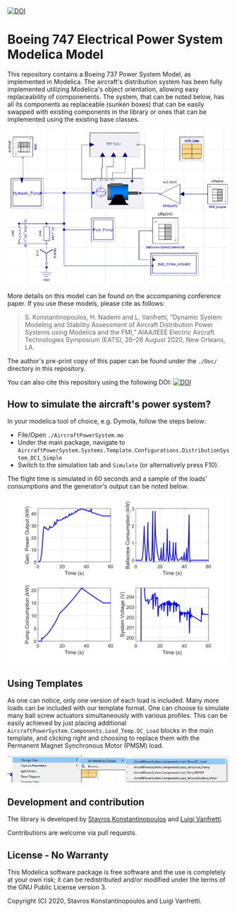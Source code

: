 [![DOI](https://zenodo.org/badge/250306310.svg)](https://zenodo.org/badge/latestdoi/250306310)

# Boeing 747 Electrical Power System Modelica Model
This repository contains a Boeing 737 Power System Model, as implemented in Modelica. The aircraft's distribution system has been fully implemented utilizing Modelica's object orientation, allowing easy replaceability of componenents. The system, that can be noted below, has all its components as replaceable (sunken boxes) that can be easily swapped with existing components in the library or ones that can be implemented using the existing base classes.

![alt text](https://github.com/ALSETLab/Boeing737_PowerSystem_in_Modelica/blob/master/Flight_Simulation_Example/system.jpg)

More details on this model can be found on the accompaning conference paper. If you use these models, please cite as follows:
> S. Konstantinopoulos, H. Nademi and L. Vanfretti, “Dynamic System Modeling and Stability Assessment of Aircraft Distribution Power Systems using Modelica and the FMI,” AIAA/IEEE Electric Aircraft Technologies Symposium (EATS), 26–28 August 2020, New Orleans, LA.

The author's pre-print copy of this paper can be found under the `./Doc/` directory in this repository.

You can also cite this repository using the following DOI: [![DOI](https://zenodo.org/badge/250306310.svg)](https://zenodo.org/badge/latestdoi/250306310)


## How to simulate the aircraft's power system?
In your modelica tool of choice, e.g. Dymola, follow the steps below:

- File/Open `./AircraftPowerSystem.mo`
- Under the main package, navigate to `AircraftPowerSystem.Systems.Template.Configurations.DistributionSystem_DC1_Simple`
- Switch to the simulation tab and `Simulate` (or alternatively press F10).

The flight time is simulated in 60 seconds and a sample of the loads' consumptions and the generator's output can be noted below.

![alt text](https://github.com/ALSETLab/Boeing737_PowerSystem_in_Modelica/blob/master/Flight_Simulation_Example/flight.jpg)


## Using Templates

As one can notice, only one version of each load is included. Many more loads can be included with our template format. One can choose to simulate many ball screw actuators simultaneously with various profiles. This can be easily achieved by just placing additional `AircraftPowerSystem.Components.Load_Temp.DC_Load` blocks in the main template, and clicking right and choosing to replace them with the Permanent Magnet Synchronous Motor (PMSM) load.

![alt text](https://github.com/ALSETLab/Boeing737_PowerSystem_in_Modelica/blob/master/Flight_Simulation_Example/rep.png)

## Development and contribution
The library is developed by [Stavros Konstantinopoulos](https://github.com/StavrosKon) and [Luigi Vanfretti](https://github.com/lvanfretti).

Contributions are welcome via pull requests.

## License - No Warranty
This Modelica software package is free software and the use is completely at your own risk; it can be redistributed and/or modified under the terms of the GNU Public License version 3.

Copyright (C) 2020, Stavros Konstantinopoulos and Luigi Vanfretti.
